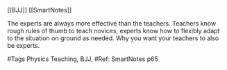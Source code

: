 [[BJJ]]
[[SmartNotes]]


The experts are always more effective than the teachers.
Teachers know rough rules of thumb to teach novices, experts know how to flexibly adapt to the situation on ground as needed.
Why you want your teachers to also be experts.

#Tags Physics Teaching, BJJ,
#Ref: SmartNotes p65

